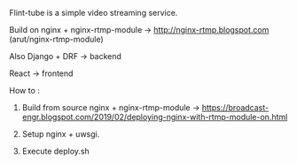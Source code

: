 Flint-tube is a simple video streaming service.

Build on nginx + nginx-rtmp-module -> 
http://nginx-rtmp.blogspot.com (arut/nginx-rtmp-module)

Also Django + DRF -> backend

React -> frontend

How to :

1. Build from source nginx + nginx-rtmp-module -> 
https://broadcast-engr.blogspot.com/2019/02/deploying-nginx-with-rtmp-module-on.html

2. Setup nginx + uwsgi. 

3. Execute deploy.sh

